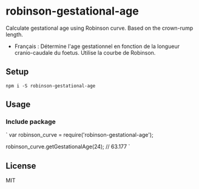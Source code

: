 # robinson-gestational-age

Calculate gestational age using Robinson curve. Based on the crown-rump length.

- Français : Détermine l'age gestationnel en fonction de la longueur cranio-caudale du foetus. Utilise la courbe de Robinson.

## Setup

`npm i -S robinson-gestational-age`

## Usage

### Include package

`
var robinson_curve = require('robinson-gestational-age');

robinson_curve.getGestationalAge(24); // 63.177
`

## License

MIT
